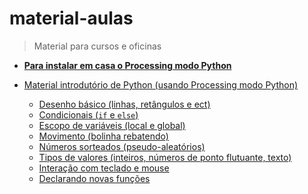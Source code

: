 # material-aulas
> Material para cursos e oficinas

- **[Para instalar em casa o Processing modo Python](https://abav.lugaralgum.com/como-instalar-o-processing-modo-python/)**

- [Material introdutório de Python (usando Processing modo Python)](//blob/master/Processing-Python)

  - [Desenho básico (linhas, retângulos e ect)](https://github.com/villares/material-aulas/blob/master/Processing-Python/desenho-basico_py.md)
  - [Condicionais (`if` e `else`)](https://github.com/villares/material-aulas/blob/master/Processing-Python/condicionais_py.py)
  - [Escopo de variáveis (local e global)](https://github.com/villares/material-aulas/blob/master/Processing-Python/escopo_py.py)
  - [Movimento (bolinha rebatendo)](https://github.com/villares/material-aulas/blob/master/Processing-Python/movimento_py.py)
  - [Números sorteados (pseudo-aleatórios)](https://github.com/villares/material-aulas/blob/master/Processing-Python/numeros-aleatorios_py.py)
  - [Tipos de valores (inteiros, números de ponto flutuante, texto)](https://github.com/villares/material-aulas/blob/master/Processing-Python/desenho-basico_py.py)
  - [Interação com teclado e mouse](https://github.com/villares/material-aulas/blob/master/Processing-Python/input_py.py)
  - [Declarando novas funções](https://github.com/villares/material-aulas/blob/master/Processing-Python/funcoes_py.py)

